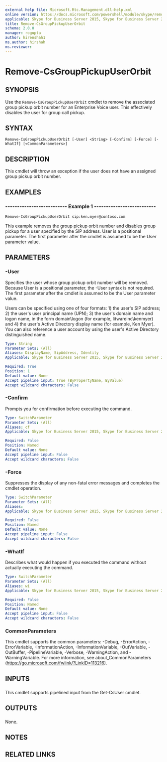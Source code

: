 ```yaml
---
external help file: Microsoft.Rtc.Management.dll-help.xml
online version: https://docs.microsoft.com/powershell/module/skype/remove-csgrouppickupuserorbit
applicable: Skype for Business Server 2015, Skype for Business Server 2019
title: Remove-CsGroupPickupUserOrbit
schema: 2.0.0
manager: rogupta
author: hirenshah1
ms.author: hirshah
ms.reviewer:
---
```


# Remove-CsGroupPickupUserOrbit

## SYNOPSIS
Use the `Remove-CsGroupPickupUserOrbit` cmdlet to remove the associated group pickup orbit number for an Enterprise Voice user.
This effectively disables the user for group call pickup.

## SYNTAX

```
Remove-CsGroupPickupUserOrbit [-User] <String> [-Confirm] [-Force] [-WhatIf] [<CommonParameters>]
```

## DESCRIPTION
This cmdlet will throw an exception if the user does not have an assigned group pickup orbit number.

## EXAMPLES

### -------------------------- Example 1 --------------------------
```
Remove-CsGroupPickupUserOrbit sip:ken.myer@contoso.com
```

This example removes the group pickup orbit number and disables group pickup for a user specified by the SIP address.
User is a positional parameter.
The first parameter after the cmdlet is assumed to be the User parameter value.


## PARAMETERS

### -User
Specifies the user whose group pickup orbit number will be removed.
Because User is a positional parameter, the -User syntax is not required.
The first parameter after the cmdlet is assumed to be the User parameter value.

Users can be specified using one of four formats: 1) the user's SIP address; 2) the user's user principal name (UPN); 3) the user's domain name and logon name, in the form domain\logon (for example, litwareinc\kenmyer) and 4) the user's Active Directory display name (for example, Ken Myer).
You can also reference a user account by using the user's Active Directory distinguished name.

```yaml
Type: String
Parameter Sets: (All)
Aliases: DisplayName, SipAddress, Identity
Applicable: Skype for Business Server 2015, Skype for Business Server 2019

Required: True
Position: 1
Default value: None
Accept pipeline input: True (ByPropertyName, ByValue)
Accept wildcard characters: False
```

### -Confirm
Prompts you for confirmation before executing the command.

```yaml
Type: SwitchParameter
Parameter Sets: (All)
Aliases: cf
Applicable: Skype for Business Server 2015, Skype for Business Server 2019

Required: False
Position: Named
Default value: None
Accept pipeline input: False
Accept wildcard characters: False
```

### -Force
Suppresses the display of any non-fatal error messages and completes the cmdlet operation.

```yaml
Type: SwitchParameter
Parameter Sets: (All)
Aliases: 
Applicable: Skype for Business Server 2015, Skype for Business Server 2019

Required: False
Position: Named
Default value: None
Accept pipeline input: False
Accept wildcard characters: False
```

### -WhatIf
Describes what would happen if you executed the command without actually executing the command.

```yaml
Type: SwitchParameter
Parameter Sets: (All)
Aliases: wi
Applicable: Skype for Business Server 2015, Skype for Business Server 2019

Required: False
Position: Named
Default value: None
Accept pipeline input: False
Accept wildcard characters: False
```

### CommonParameters
This cmdlet supports the common parameters: -Debug, -ErrorAction, -ErrorVariable, -InformationAction, -InformationVariable, -OutVariable, -OutBuffer, -PipelineVariable, -Verbose, -WarningAction, and -WarningVariable. For more information, see about_CommonParameters (https://go.microsoft.com/fwlink/?LinkID=113216).

## INPUTS

###  
This cmdlet supports pipelined input from the Get-CsUser cmdlet.

## OUTPUTS

###  
None.

## NOTES

## RELATED LINKS

